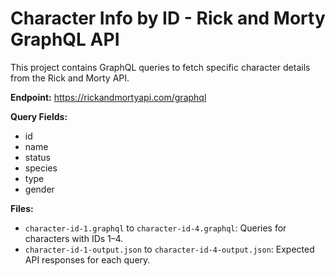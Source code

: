 # Character Info by ID - Rick and Morty GraphQL API

This project contains GraphQL queries to fetch specific character details from the Rick and Morty API.

**Endpoint:** https://rickandmortyapi.com/graphql

**Query Fields:**

- id
- name
- status
- species
- type
- gender

**Files:**

- `character-id-1.graphql` to `character-id-4.graphql`: Queries for characters with IDs 1–4.
- `character-id-1-output.json` to `character-id-4-output.json`: Expected API responses for each query.
